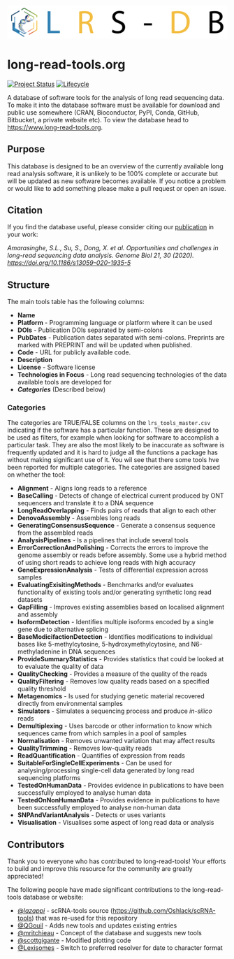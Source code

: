 ![scRNA-tools](docs/img/banner.png)

# long-read-tools.org

[![Project Status](http://www.repostatus.org/badges/latest/active.svg)](http://www.repostatus.org/#active)
[![Lifecycle](https://img.shields.io/badge/lifecycle-stable-brightgreen.svg)](https://www.tidyverse.org/lifecycle/#stable)

A database of software tools for the analysis of long read sequencing data. To
make it into the database software must be available for download and public use
somewhere (CRAN, Bioconductor, PyPI, Conda, GitHub, Bitbucket, a private website
etc). To view the database head to https://www.long-read-tools.org.

## Purpose

This database is designed to be an overview of the currently available long read
analysis software, it is unlikely to be 100% complete or accurate but will be
updated as new software becomes available. If you notice a problem or would like
to add something please make a pull request or open an issue.

## Citation

If you find the database useful, please consider citing our [publication](https://genomebiology.biomedcentral.com/articles/10.1186/s13059-020-1935-5) in your work:

*Amarasinghe, S.L., Su, S., Dong, X. et al. Opportunities and challenges in long-read sequencing data analysis. Genome Biol 21, 30 (2020). https://doi.org/10.1186/s13059-020-1935-5*

## Structure

The main tools table has the following columns:

* **Name**
* **Platform** - Programming language or platform where it can be used
* **DOIs** - Publication DOIs separated by semi-colons
* **PubDates** - Publication dates separated with semi-colons. Preprints are
  marked with PREPRINT and will be updated when published.
* **Code** - URL for publicly available code.
* **Description**
* **License** - Software license
* **Technologies in Focus** - Long read sequencing technologies of the 
data available tools are developed for 
* ***Categories*** (Described below)

### Categories

The categories are TRUE/FALSE columns on the `lrs_tools_master.csv` indicating if the software has a
particular function. These are designed to be used as filters, for example when
looking for software to accomplish a particular task. They are also the most
likely to be inaccurate as software is frequently updated and it is hard to
judge all the functions a package has without making significant use of it. You wil see that there 
some tools hve been reported for multiple categories. The
categories are assigned based on whether the tool:
* **Alignment** -  Aligns long reads to a reference
* **BaseCalling** -  Detects of change of electrical current produced by ONT sequencers and translate it to a DNA sequence
* **LongReadOverlapping** - Finds pairs of reads that align to each other
* **DenovoAssembly** - Assembles long reads
* **GeneratingConsensusSequence** - Generate a consensus sequence from the assembled reads
* **AnalysisPipelines** - Is a pipelines that include several tools
* **ErrorCorrectionAndPolishing** - Corrects the errors to improve the genome assembly or reads before assembly. Some use a hybrid method of using short reads to achieve long reads with high accuracy
* **GeneExpressionAnalysis** - Tests of differential expression across samples
* **EvaluatingExisitingMethods** - Benchmarks and/or evaluates functionality of existing tools and/or generating synthetic long read datasets
* **GapFilling** - Improves existing assemblies based on localised alignment and assembly
* **IsoformDetection** - Identifies multiple isoforms encoded by a single gene due to alternative splicing
* **BaseModicifactionDetection** - Identifies modifications to individual bases like 5-methylcytosine, 5-hydroxymethylcytosine, and N6-methyladenine in DNA sequences
* **ProvideSummaryStatistics** - Provides statistics that could be looked at to evaluate the quality of data
* **QualityChecking** - Provides a measure of the quality of the reads
* **QualityFiltering** - Removes low quality reads based on a specified quality threshold
* **Metagenomics** - Is used for studying genetic material recovered directly from environmental samples
* **Simulators** - Simulates a sequencing process and produce <i>in-silico</i> reads
* **Demultiplexing** - Uses barcode or other information to know which sequences came from which samples in a pool of samples
* **Normalisation** - Removes unwanted variation that may affect results
* **QualityTrimming** - Removes low-quality reads
* **ReadQuantification** - Quantifies of expression from reads
* **SuitableForSingleCellExperiments** - Can be used for analysing/processing single-cell data generated by long read sequencing platforms
* **TestedOnHumanData** - Provides evidence in publications to have been successfully employed to analyse human data
* **TestedOnNonHumanData** - Provides evidence in publications to have been successfully employed to analyse non-human data
* **SNPAndVariantAnalysis** - Detects or uses variants
* **Visualisation** - Visualises some aspect of long read data or analysis

## Contributors

Thank you to everyone who has contributed to long-read-tools! Your efforts to build
and improve this resource for the community are greatly appreciated!

The following people have made significant contributions to the long-read-tools
database or website:

* [@_lazappi_](https://github.com/lazappi) - scRNA-tools source (https://github.com/Oshlack/scRNA-tools) that was re-used for this repository
* [@QGouil](https://github.com/QGouil) - Adds new tools and updates existing entries 
* [@mritchieau](https://github.com/mritchie) - Concept of the database and 
suggests new tools
* [@scottgigante](https://github.com/scottgigante) - Modified plotting code
* [@Lexisomes](https://github.com/alexiswl) - Switch to preferred
  resolver for date to character format
